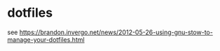 # dotfiles

see https://brandon.invergo.net/news/2012-05-26-using-gnu-stow-to-manage-your-dotfiles.html
